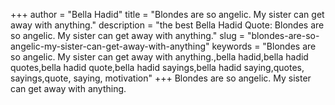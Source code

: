 +++
author = "Bella Hadid"
title = "Blondes are so angelic. My sister can get away with anything."
description = "the best Bella Hadid Quote: Blondes are so angelic. My sister can get away with anything."
slug = "blondes-are-so-angelic-my-sister-can-get-away-with-anything"
keywords = "Blondes are so angelic. My sister can get away with anything.,bella hadid,bella hadid quotes,bella hadid quote,bella hadid sayings,bella hadid saying,quotes, sayings,quote, saying, motivation"
+++
Blondes are so angelic. My sister can get away with anything.

